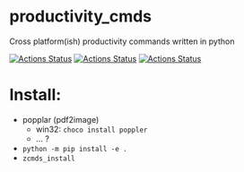 # productivity_cmds
Cross platform(ish) productivity commands written in python


[![Actions Status](https://github.com/zackees/ytclip/workflows/MacOS_Tests/badge.svg)](https://github.com/zackees/ytclip/actions/workflows/push_macos.yml)
[![Actions Status](https://github.com/zackees/ytclip/workflows/Win_Tests/badge.svg)](https://github.com/zackees/ytclip/actions/workflows/push_win.yml)
[![Actions Status](https://github.com/zackees/ytclip/workflows/Ubuntu_Tests/badge.svg)](https://github.com/zackees/ytclip/actions/workflows/push_ubuntu.yml)


# Install:

  * popplar (pdf2image)
    * win32: `choco install poppler`
    * ... ?
  * `python -m pip install -e .`
  * `zcmds_install`

